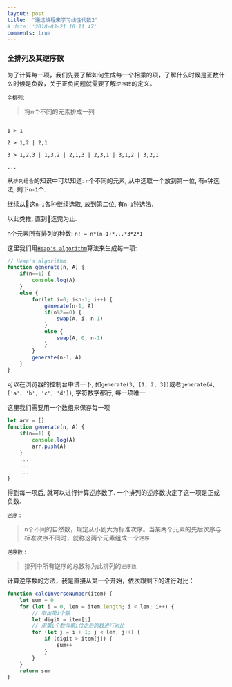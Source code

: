 ```yaml
---
layout: post
title:  "通过编程来学习线性代数2"
# date: '2018-03-21 10:11:47'
comments: true
---
```



### 全排列及其逆序数

为了计算每一项，我们先要了解如何生成每一个相乘的项，了解什么时候是正数什么时候是负数，关于正负问题就需要了解`逆序数`的定义。

`全排列`:
> 将n个不同的元素排成一列

```

1 > 1

2 > 1,2 | 2,1

3 > 1,2,3 | 1,3,2 | 2,1,3 | 2,3,1 | 3,1,2 | 3,2,1

...

```

从`排列组合`的知识中可以知道: `n`个不同的元素, 从中选取一个放到第一位, 有`n`钟选法, 剩下`n-1`个.

继续从这`n-1`各种继续选取, 放到第二位, 有`n-1`钟选法.

以此类推, 直到选完为止.

n个元素所有排列的种数: `n! = n*(n-1)*...*3*2*1`


这里我们用[`Heap's algorithm`](https://en.wikipedia.org/wiki/Heap%27s_algorithm)算法来生成每一项:

```js
// Heap's algorithm
function generate(n, A) {
    if(n==1) {
        console.log(A)
    }
    else {
        for(let i=0; i<n-1; i++) {
            generate(n-1, A)
            if(n%2==0) {
                swap(A, i, n-1)
            }
            else {
                swap(A, 0, n-1)
            }
        }
        generate(n-1, A)
    }
}
```

可以在浏览器的控制台中试一下, 如`generate(3, [1, 2, 3])`或者``generate(4, ['a', 'b', 'c', 'd'])``, 字符数字都行, 每一项唯一

这里我们需要用一个数组来保存每一项

```js
let arr = []
function generate(n, A) {
    if(n==1) {
        console.log(A)
        arr.push(A)
    }
    ...
    ...
    ...
}

```

得到每一项后, 就可以进行计算逆序数了. 一个排列的逆序数决定了这一项是正或负数.

`逆序：`
> n个不同的自然数，规定从小到大为标准次序。当某两个元素的先后次序与标准次序不同时，就称这两个元素组成一个`逆序`

`逆序数：`
> 排列中所有逆序的总数称为此排列的`逆序数`

计算逆序数的方法，我是直接从第一个开始，依次跟剩下的进行对比：

```js
function calcInverseNumber(item) {
    let sum = 0
    for (let i = 0, len = item.length; i < len; i++) {
        // 取出第i个数
        let digit = item[i]
        // 用第i个数与第i位之后的数进行对比
        for (let j = i + 1; j < len; j++) {
            if (digit > item[j]) {
                sum++
            }
        }
    }
    return sum
}
```
